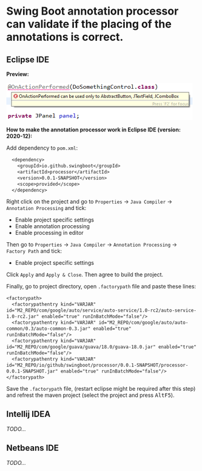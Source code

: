 # **Swing Boot annotation processor can validate if the placing of the annotations is correct.**

## **Eclipse IDE**

**Preview:**

![Alt text](https://github.com/gzougianos/swing-boot/blob/main/processor/eclipse_ide.png)

**How to make the annotation processor work in Eclipse IDE (version: 2020-12):**

Add dependency to `pom.xml`:

```
  <dependency>
    <groupId>io.github.swingboot</groupId>
    <artifactId>processor</artifactId>
    <version>0.0.1-SNAPSHOT</version>
    <scope>provided</scope>
  </dependency>
```

Right click on the project and go to `Properties` -> `Java Compiler` -> `Annotation Processing` and tick:
- Enable project specific settings
- Enable annotation processing
- Enable processing in editor

Then go to `Properties` -> `Java Compiler` -> `Annotation Processing` -> `Factory Path` and tick:
- Enable project specific settings

Click `Apply` and `Apply & Close`. Then agree to build the project.

Finally, go to project directory, open `.factorypath` file and paste these lines:

```
<factorypath>
  <factorypathentry kind="VARJAR" id="M2_REPO/com/google/auto/service/auto-service/1.0-rc2/auto-service-1.0-rc2.jar" enabled="true" runInBatchMode="false"/>
  <factorypathentry kind="VARJAR" id="M2_REPO/com/google/auto/auto-common/0.3/auto-common-0.3.jar" enabled="true" runInBatchMode="false"/>
  <factorypathentry kind="VARJAR" id="M2_REPO/com/google/guava/guava/18.0/guava-18.0.jar" enabled="true" runInBatchMode="false"/>
  <factorypathentry kind="VARJAR" id="M2_REPO/io/github/swingboot/processor/0.0.1-SNAPSHOT/processor-0.0.1-SNAPSHOT.jar" enabled="true" runInBatchMode="false"/>
</factorypath>
```

Save the `.factorypath` file, (restart eclipse might be required after this step) and 
refrest the maven project (select the project and press <kbd>Alt</kbd><kbd>F5</kbd>).


## **Intellij IDEA**

_TODO..._

## **Netbeans IDE**

_TODO..._




